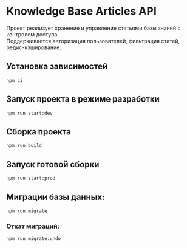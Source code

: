 # Knowledge Base Articles API

Проект реализует хранение и управление статьями базы знаний с контролем доступа.  
Поддерживается авторизация пользователей, фильтрация статей, редис-кэширование.

## Установка зависимостей

```npm ci```


## Запуск проекта в режиме разработки
```npm run start:dev```

## Сборка проекта
```npm run build```

## Запуск готовой сборки
```npm run start:prod```

## Миграции базы данных:
```npm run migrate```

### Откат миграций:
```npm run migrate:undo```

